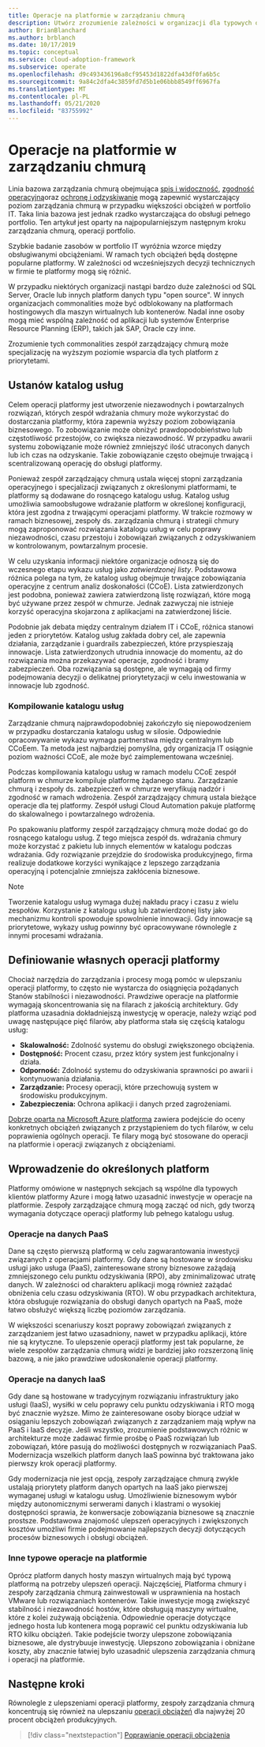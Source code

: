 ```yaml
---
title: Operacje na platformie w zarządzaniu chmurą
description: Utwórz zrozumienie zależności w organizacji dla typowych operacji platformy w zarządzaniu chmurą.
author: BrianBlanchard
ms.author: brblanch
ms.date: 10/17/2019
ms.topic: conceptual
ms.service: cloud-adoption-framework
ms.subservice: operate
ms.openlocfilehash: d9c493436196a8cf95453d1822dfa43df0fa6b5c
ms.sourcegitcommit: 9a84c2dfa4c3859fd7d5b1e06bbb8549ff6967fa
ms.translationtype: MT
ms.contentlocale: pl-PL
ms.lasthandoff: 05/21/2020
ms.locfileid: "83755992"
---
```

# <a name="platform-operations-in-cloud-management"></a>Operacje na platformie w zarządzaniu chmurą

Linia bazowa zarządzania chmurą obejmująca [spis i widoczność](./inventory.md), [zgodność operacyjną](./operational-compliance.md)oraz [ochronę i odzyskiwanie](./protect.md) mogą zapewnić wystarczający poziom zarządzania chmurą w przypadku większości obciążeń w portfolio IT. Taka linia bazowa jest jednak rzadko wystarczająca do obsługi pełnego portfolio. Ten artykuł jest oparty na najpopularniejszym następnym kroku zarządzania chmurą, operacji portfolio.

Szybkie badanie zasobów w portfolio IT wyróżnia wzorce między obsługiwanymi obciążeniami. W ramach tych obciążeń będą dostępne popularne platformy. W zależności od wcześniejszych decyzji technicznych w firmie te platformy mogą się różnić.

W przypadku niektórych organizacji nastąpi bardzo duże zależności od SQL Server, Oracle lub innych platform danych typu "open source". W innych organizacjach commonalities może być odblokowany na platformach hostingowych dla maszyn wirtualnych lub kontenerów. Nadal inne osoby mogą mieć wspólną zależność od aplikacji lub systemów Enterprise Resource Planning (ERP), takich jak SAP, Oracle czy inne.

Zrozumienie tych commonalities zespół zarządzający chmurą może specjalizację na wyższym poziomie wsparcia dla tych platform z priorytetami.

## <a name="establish-a-service-catalog"></a>Ustanów katalog usług

Celem operacji platformy jest utworzenie niezawodnych i powtarzalnych rozwiązań, których zespół wdrażania chmury może wykorzystać do dostarczania platformy, która zapewnia wyższy poziom zobowiązania biznesowego. To zobowiązanie może obniżyć prawdopodobieństwo lub częstotliwość przestojów, co zwiększa niezawodność. W przypadku awarii systemu zobowiązanie może również zmniejszyć ilość utraconych danych lub ich czas na odzyskanie. Takie zobowiązanie często obejmuje trwającą i scentralizowaną operację do obsługi platformy.

Ponieważ zespół zarządzający chmurą ustala więcej stopni zarządzania operacyjnego i specjalizacji związanych z określonymi platformami, te platformy są dodawane do rosnącego katalogu usług. Katalog usług umożliwia samoobsługowe wdrażanie platform w określonej konfiguracji, która jest zgodna z trwającymi operacjami platformy. W trakcie rozmowy w ramach biznesowej, zespoły ds. zarządzania chmurą i strategii chmury mogą zaproponować rozwiązania katalogu usług w celu poprawy niezawodności, czasu przestoju i zobowiązań związanych z odzyskiwaniem w kontrolowanym, powtarzalnym procesie.

W celu uzyskania informacji niektóre organizacje odnoszą się do wczesnego etapu wykazu usług jako _zatwierdzonej listy_. Podstawowa różnica polega na tym, że katalog usług obejmuje trwające zobowiązania operacyjne z centrum analiz doskonałości (CCoE). Lista zatwierdzonych jest podobna, ponieważ zawiera zatwierdzoną listę rozwiązań, które mogą być używane przez zespół w chmurze. Jednak zazwyczaj nie istnieje korzyść operacyjna skojarzona z aplikacjami na zatwierdzonej liście.

Podobnie jak debata między centralnym działem IT i CCoE, różnica stanowi jeden z priorytetów. Katalog usług zakłada dobry cel, ale zapewnia działania, zarządzanie i guardrails zabezpieczeń, które przyspieszają innowacje. Lista zatwierdzonych utrudnia innowacje do momentu, aż do rozwiązania można przekazywać operacje, zgodność i bramy zabezpieczeń. Oba rozwiązania są dostępne, ale wymagają od firmy podejmowania decyzji o delikatnej priorytetyzacji w celu inwestowania w innowacje lub zgodność.

### <a name="build-the-service-catalog"></a>Kompilowanie katalogu usług

Zarządzanie chmurą najprawdopodobniej zakończyło się niepowodzeniem w przypadku dostarczania katalogu usług w silosie. Odpowiednie opracowywanie wykazu wymaga partnerstwa między centralnym lub CCoEem. Ta metoda jest najbardziej pomyślna, gdy organizacja IT osiągnie poziom ważności CCoE, ale może być zaimplementowana wcześniej.

Podczas kompilowania katalogu usług w ramach modelu CCoE zespół platform w chmurze kompiluje platformę żądanego stanu. Zarządzanie chmurą i zespoły ds. zabezpieczeń w chmurze weryfikują nadzór i zgodność w ramach wdrożenia. Zespół zarządzający chmurą ustala bieżące operacje dla tej platformy. Zespół usługi Cloud Automation pakuje platformę do skalowalnego i powtarzalnego wdrożenia.

Po spakowaniu platformy zespół zarządzający chmurą może dodać go do rosnącego katalogu usług. Z tego miejsca zespół ds. wdrażania chmury może korzystać z pakietu lub innych elementów w katalogu podczas wdrażania. Gdy rozwiązanie przejdzie do środowiska produkcyjnego, firma realizuje dodatkowe korzyści wynikające z lepszego zarządzania operacyjną i potencjalnie zmniejsza zakłócenia biznesowe.

> [!NOTE]
> Tworzenie katalogu usług wymaga dużej nakładu pracy i czasu z wielu zespołów. Korzystanie z katalogu usług lub zatwierdzonej listy jako mechanizmu kontroli spowoduje spowolnienie innowacji. Gdy innowacje są priorytetowe, wykazy usług powinny być opracowywane równolegle z innymi procesami wdrażania.

## <a name="define-your-own-platform-operations"></a>Definiowanie własnych operacji platformy

Chociaż narzędzia do zarządzania i procesy mogą pomóc w ulepszaniu operacji platformy, to często nie wystarcza do osiągnięcia pożądanych Stanów stabilności i niezawodności. Prawdziwe operacje na platformie wymagają skoncentrowania się na filarach z jakością architektury. Gdy platforma uzasadnia dokładniejszą inwestycję w operacje, należy wziąć pod uwagę następujące pięć filarów, aby platforma stała się częścią katalogu usług:

- **Skalowalność:** Zdolność systemu do obsługi zwiększonego obciążenia.
- **Dostępność:** Procent czasu, przez który system jest funkcjonalny i działa.
- **Odporność:** Zdolność systemu do odzyskiwania sprawności po awarii i kontynuowania działania.
- **Zarządzanie:** Procesy operacji, które przechowują system w środowisku produkcyjnym.
- **Zabezpieczenia:** Ochrona aplikacji i danych przed zagrożeniami.

[Dobrze oparta na Microsoft Azure platforma](https://docs.microsoft.com/azure/architecture/guide/pillars) zawiera podejście do oceny konkretnych obciążeń związanych z przystąpieniem do tych filarów, w celu poprawienia ogólnych operacji. Te filary mogą być stosowane do operacji na platformie i operacji związanych z obciążeniami.

## <a name="get-started-with-specific-platforms"></a>Wprowadzenie do określonych platform

Platformy omówione w następnych sekcjach są wspólne dla typowych klientów platformy Azure i mogą łatwo uzasadnić inwestycje w operacje na platformie. Zespoły zarządzające chmurą mogą zacząć od nich, gdy tworzą wymagania dotyczące operacji platformy lub pełnego katalogu usług.

### <a name="paas-data-operations"></a>Operacje na danych PaaS

Dane są często pierwszą platformą w celu zagwarantowania inwestycji związanych z operacjami platformy. Gdy dane są hostowane w środowisku usługi jako usługa (PaaS), zainteresowane strony biznesowe zażądają zmniejszonego celu punktu odzyskiwania (RPO), aby zminimalizować utratę danych. W zależności od charakteru aplikacji mogą również zażądać obniżenia celu czasu odzyskiwania (RTO). W obu przypadkach architektura, która obsługuje rozwiązania do obsługi danych opartych na PaaS, może łatwo obsłużyć większą liczbę poziomów zarządzania.

W większości scenariuszy koszt poprawy zobowiązań związanych z zarządzaniem jest łatwo uzasadniony, nawet w przypadku aplikacji, które nie są krytyczne. To ulepszenie operacji platformy jest tak popularne, że wiele zespołów zarządzania chmurą widzi je bardziej jako rozszerzoną linię bazową, a nie jako prawdziwe udoskonalenie operacji platformy.

### <a name="iaas-data-operations"></a>Operacje na danych IaaS

Gdy dane są hostowane w tradycyjnym rozwiązaniu infrastruktury jako usługi (IaaS), wysiłki w celu poprawy celu punktu odzyskiwania i RTO mogą być znacznie wyższe. Mimo że zainteresowane osoby biorące udział w osiąganiu lepszych zobowiązań związanych z zarządzaniem mają wpływ na PaaS i IaaS decyzje. Jeśli wszystko, zrozumienie podstawowych różnic w architekturze może zadawać firmie prośbę o PaaS rozwiązań lub zobowiązań, które pasują do możliwości dostępnych w rozwiązaniach PaaS. Modernizacja wszelkich platform danych IaaS powinna być traktowana jako pierwszy krok operacji platformy.

Gdy modernizacja nie jest opcją, zespoły zarządzające chmurą zwykle ustalają priorytety platform danych opartych na IaaS jako pierwszej wymaganej usługi w katalogu usług. Umożliwienie biznesowym wybór między autonomicznymi serwerami danych i klastrami o wysokiej dostępności sprawia, że konwersacje zobowiązania biznesowe są znacznie prostsze. Podstawowa znajomość ulepszeń operacyjnych i zwiększonych kosztów umożliwi firmie podejmowanie najlepszych decyzji dotyczących procesów biznesowych i obsługi obciążeń.

### <a name="other-common-platform-operations"></a>Inne typowe operacje na platformie

Oprócz platform danych hosty maszyn wirtualnych mają być typową platformą na potrzeby ulepszeń operacji. Najczęściej, Platforma chmury i zespoły zarządzania chmurą zainwestowali w usprawnienia na hostach VMware lub rozwiązaniach kontenerów. Takie inwestycje mogą zwiększyć stabilność i niezawodność hostów, które obsługują maszyny wirtualne, które z kolei zużywają obciążenia. Odpowiednie operacje dotyczące jednego hosta lub kontenera mogą poprawić cel punktu odzyskiwania lub RTO kilku obciążeń. Takie podejście tworzy ulepszone zobowiązania biznesowe, ale dystrybuuje inwestycję. Ulepszono zobowiązania i obniżane koszty, aby znacznie łatwiej było uzasadnić ulepszenia zarządzania chmurą i operacji na platformie.

## <a name="next-steps"></a>Następne kroki

Równolegle z ulepszeniami operacji platformy, zespoły zarządzania chmurą koncentrują się również na ulepszaniu [operacji obciążeń](./workload.md) dla najwyżej 20 procent obciążeń produkcyjnych.

> [!div class="nextstepaction"]
> [Poprawianie operacji obciążenia](./workload.md)
